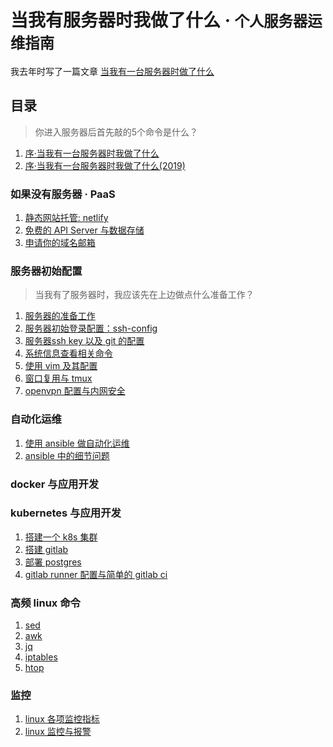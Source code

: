 # 当我有服务器时我做了什么 · <small>个人服务器运维指南</small>

我去年时写了一篇文章 [当我有一台服务器时做了什么]()

## 目录

> 你进入服务器后首先敲的5个命令是什么？

1. [序·当我有一台服务器时我做了什么]()
1. [序·当我有一台服务器时我做了什么(2019)]()

### 如果没有服务器 · PaaS

1. [静态网站托管: netlify]()
1. [免费的 API Server 与数据存储]()
1. [申请你的域名邮箱]()

### 服务器初始配置

> 当我有了服务器时，我应该先在上边做点什么准备工作？

1. [服务器的准备工作]()
1. [服务器初始登录配置：ssh-config](https://github.com/shfshanyue/op-note/blob/master/init.md)
1. [服务器ssh key 以及 git 的配置](https://github.com/shfshanyue/op-note/blob/master/ssh-setting.md)
1. [系统信息查看相关命令](https://github.com/shfshanyue/op-note/blob/master/system-info.md)
1. [使用 vim 及其配置](https://github.com/shfshanyue/op-note/blob/master/vim-config.md)
1. [窗口复用与 tmux](https://github.com/shfshanyue/op-note/blob/master/tmux-config.md)
1. [openvpn 配置与内网安全](https://github.com/shfshanyue/op-note/blob/master/vpn-config.md)

### 自动化运维

1. [使用 ansible 做自动化运维](https://github.com/shfshanyue/op-note/blob/master/ansible-guide.md)
1. [ansible 中的细节问题](https://github.com/shfshanyue/op-note/blob/master/ansible-problem.md)

### docker 与应用开发

### kubernetes 与应用开发

1. [搭建一个 k8s 集群]()
1. [搭建 gitlab]()
1. [部署 postgres]()
1. [gitlab runner 配置与简单的 gitlab ci]()

### 高频 linux 命令

1. [sed](https://github.com/shfshanyue/op-note/blob/master/linux-sed.md)
1. [awk](https://github.com/shfshanyue/op-note/blob/master/linux-awk.md)
1. [jq](https://github.com/shfshanyue/op-note/blob/master/jq.md)
1. [iptables](https://github.com/shfshanyue/op-note/blob/master/iptables.md)
1. [htop](https://github.com/shfshanyue/op-note/blob/master/htop.md)

### 监控

1. [linux 各项监控指标](https://github.com/shfshanyue/op-note/blob/master/linux-monitor.md)
1. [linux 监控与报警]()

